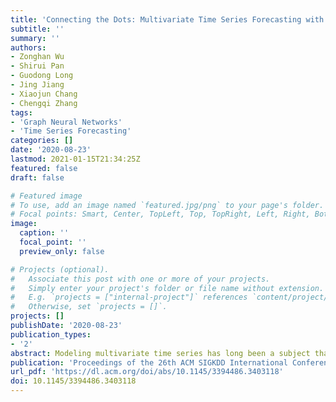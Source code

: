 ```yaml
---
title: 'Connecting the Dots: Multivariate Time Series Forecasting with Graph Neural Networks'
subtitle: ''
summary: ''
authors:
- Zonghan Wu
- Shirui Pan
- Guodong Long
- Jing Jiang
- Xiaojun Chang
- Chengqi Zhang
tags:
- 'Graph Neural Networks'
- 'Time Series Forecasting'
categories: []
date: '2020-08-23'
lastmod: 2021-01-15T21:34:25Z
featured: false
draft: false

# Featured image
# To use, add an image named `featured.jpg/png` to your page's folder.
# Focal points: Smart, Center, TopLeft, Top, TopRight, Left, Right, BottomLeft, Bottom, BottomRight.
image:
  caption: ''
  focal_point: ''
  preview_only: false

# Projects (optional).
#   Associate this post with one or more of your projects.
#   Simply enter your project's folder or file name without extension.
#   E.g. `projects = ["internal-project"]` references `content/project/deep-learning/index.md`.
#   Otherwise, set `projects = []`.
projects: []
publishDate: '2020-08-23'
publication_types:
- '2'
abstract: Modeling multivariate time series has long been a subject that has attracted researchers from a diverse range of fields including economics, finance, and traffic. A basic assumption behind multivariate time series forecasting is that its variables depend on one another but, upon looking closely, it is fair to say that existing methods fail to fully exploit latent spatial dependencies between pairs of variables. In recent years, meanwhile, graph neural networks (GNNs) have shown high capability in handling relational dependencies. GNNs require well-defined graph structures for information propagation which means they cannot be applied directly for multivariate time series where the dependencies are not known in advance. In this paper, we propose a general graph neural network framework designed specifically for multivariate time series data. Our approach automatically extracts the uni-directed relations among variables through a graph learning module, into which external knowledge like variable attributes can be easily integrated. A novel mix-hop propagation layer and a dilated inception layer are further proposed to capture the spatial and temporal dependencies within the time series. The graph learning, graph convolution, and temporal convolution modules are jointly learned in an end-to-end framework. Experimental results show that our proposed model outperforms the state-of-the-art baseline methods on 3 of 4 benchmark datasets and achieves on-par performance with other approaches on two traffic datasets which provide extra structural information.
publication: 'Proceedings of the 26th ACM SIGKDD International Conference on Knowledge Discovery & Data Mining (KDD 2020)'
url_pdf: 'https://dl.acm.org/doi/abs/10.1145/3394486.3403118'
doi: 10.1145/3394486.3403118
---
```


